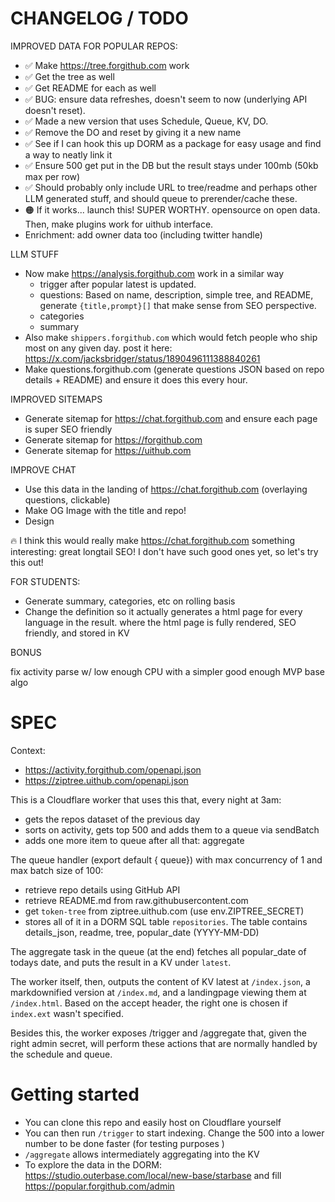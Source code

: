 # CHANGELOG / TODO

IMPROVED DATA FOR POPULAR REPOS:

- ✅ Make https://tree.forgithub.com work
- ✅ Get the tree as well
- ✅ Get README for each as well
- ✅ BUG: ensure data refreshes, doesn't seem to now (underlying API doesn't reset).
- ✅ Made a new version that uses Schedule, Queue, KV, DO.
- ✅ Remove the DO and reset by giving it a new name
- ✅ See if I can hook this up DORM as a package for easy usage and find a way to neatly link it
- ✅ Ensure 500 get put in the DB but the result stays under 100mb (50kb max per row)
- ✅ Should probably only include URL to tree/readme and perhaps other LLM generated stuff, and should queue to prerender/cache these.
- 🟠 If it works... launch this! SUPER WORTHY. opensource on open data. Then, make plugins work for uithub interface.
- Enrichment: add owner data too (including twitter handle)

LLM STUFF

- Now make https://analysis.forgithub.com work in a similar way
  - trigger after popular latest is updated.
  - questions: Based on name, description, simple tree, and README, generate `{title,prompt}[]` that make sense from SEO perspective.
  - categories
  - summary
- Also make `shippers.forgithub.com` which would fetch people who ship most on any given day. post it here: https://x.com/jacksbridger/status/1890496111388840261
- Make questions.forgithub.com (generate questions JSON based on repo details + README) and ensure it does this every hour.

IMPROVED SITEMAPS

- Generate sitemap for https://chat.forgithub.com and ensure each page is super SEO friendly
- Generate sitemap for https://forgithub.com
- Generate sitemap for https://uithub.com

IMPROVE CHAT

- Use this data in the landing of https://chat.forgithub.com (overlaying questions, clickable)
- Make OG Image with the title and repo!
- Design

🔥 I think this would really make https://chat.forgithub.com something interesting: great longtail SEO! I don't have such good ones yet, so let's try this out!

FOR STUDENTS:

- Generate summary, categories, etc on rolling basis
- Change the definition so it actually generates a html page for every language in the result. where the html page is fully rendered, SEO friendly, and stored in KV

BONUS

fix activity parse w/ low enough CPU with a simpler good enough MVP base algo

# SPEC

Context:

- https://activity.forgithub.com/openapi.json
- https://ziptree.uithub.com/openapi.json

This is a Cloudflare worker that uses this that, every night at 3am:

- gets the repos dataset of the previous day
- sorts on activity, gets top 500 and adds them to a queue via sendBatch
- adds one more item to queue after all that: aggregate

The queue handler (export default { queue}) with max concurrency of 1 and max batch size of 100:

- retrieve repo details using GitHub API
- retrieve README.md from raw.githubusercontent.com
- get `token-tree` from ziptree.uithub.com (use env.ZIPTREE_SECRET)
- stores all of it in a DORM SQL table `repositories`. The table contains details_json, readme, tree, popular_date (YYYY-MM-DD)

The aggregate task in the queue (at the end) fetches all popular_date of todays date, and puts the result in a KV under `latest`.

The worker itself, then, outputs the content of KV latest at `/index.json`, a markdownified version at `/index.md`, and a landingpage viewing them at `/index.html`. Based on the accept header, the right one is chosen if `index.ext` wasn't specified.

Besides this, the worker exposes /trigger and /aggregate that, given the right admin secret, will perform these actions that are normally handled by the schedule and queue.

# Getting started

- You can clone this repo and easily host on Cloudflare yourself
- You can then run `/trigger` to start indexing. Change the 500 into a lower number to be done faster (for testing purposes )
- `/aggregate` allows intermediately aggregating into the KV
- To explore the data in the DORM: https://studio.outerbase.com/local/new-base/starbase and fill https://popular.forgithub.com/admin
